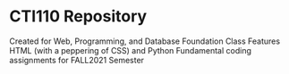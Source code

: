 # CTI110 Repository
Created for Web, Programming, and Database Foundation Class
Features HTML (with a peppering of CSS) and Python Fundamental coding assignments for
FALL2021 Semester
